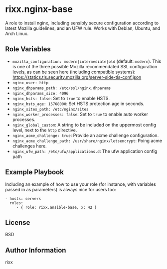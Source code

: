 rixx.nginx-base
===============

A role to install nginx, including sensibly secure configuration according to latest Mozilla guidelines, and an UFW
rule. Works with Debian, Ubuntu, and Arch Linux.


Role Variables
--------------

- ``mozilla_configuration: modern|intermediate|old`` (default: ``modern``). This is one of the three possible Mozilla recommendated SSL configuration levels, as can be seen here (including
compatible systems): https://statics.tls.security.mozilla.org/server-side-tls-conf.json
- ``nginx_user: http``
- ``nginx_dhparams_path: /etc/ssl/nginx.dhparams``
- ``nginx_dhparams_size: 4096``
- ``nginx_hsts: false``: Set to ``true`` to enable HSTS.
- ``nginx_hsts_age: 15768000``: Set HSTS protection age in seconds.
- ``nginx_sites_path: /etc/nginx/sites``
- ``nginx_worker_processes: false``: Set to ``true`` to enable auto worker processes.
- ``nginx_global_custom``: A string to be included on the uppermost config level, next to the ``http`` directive.
- ``nginx_acme_challenge: true``: Provide an acme challenge configuration.
- ``nginx_acme_challenge_path: /usr/share/nginx/letsencrypt``: Poing acme challenges here.
- ``nginx_ufw_path: /etc/ufw/applications.d``: The ufw application config path


Example Playbook
----------------

Including an example of how to use your role (for instance, with variables passed in as parameters) is always nice for users too:

    - hosts: servers
      roles:
         - { role: rixx.ansible-base, x: 42 }

License
-------

BSD

Author Information
------------------

rixx <r at rixx.de>
